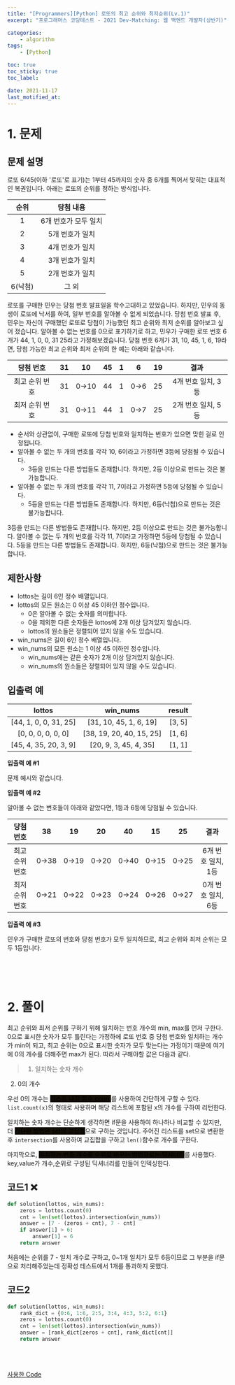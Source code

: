 ```yaml
---
title: "[Programmers][Python] 로또의 최고 순위와 최저순위(Lv.1)"
excerpt: "프로그래머스 코딩테스트 - 2021 Dev-Matching: 웹 백엔드 개발자(상반기)"

categories:
    - algorithm
tags:
    - [Python]

toc: true
toc_sticky: true
toc_label:

date: 2021-11-17
last_motified_at:
---
```


# 1. 문제

## 문제 설명
로또 6/45(이하 '로또'로 표기)는 1부터 45까지의 숫자 중 6개를 찍어서 맞히는 대표적인 복권입니다. 아래는 로또의 순위를 정하는 방식입니다.

|순위|당첨 내용|
|:---:|:---:|
|1|6개 번호가 모두 일치|
|2|5개 번호가 일치|
|3|4개 번호가 일치|
|4|3개 번호가 일치|
|5|2개 번호가 일치|
|6(낙첨)|그 외|

로또를 구매한 민우는 당첨 번호 발표일을 학수고대하고 있었습니다. 하지만, 민우의 동생이 로또에 낙서를 하여, 일부 번호를 알아볼 수 없게 되었습니다. 당첨 번호 발표 후, 민우는 자신이 구매했던 로또로 당첨이 가능했던 최고 순위와 최저 순위를 알아보고 싶어 졌습니다.
알아볼 수 없는 번호를 0으로 표기하기로 하고, 민우가 구매한 로또 번호 6개가 44, 1, 0, 0, 31 25라고 가정해보겠습니다. 당첨 번호 6개가 31, 10, 45, 1, 6, 19라면, 당첨 가능한 최고 순위와 최저 순위의 한 예는 아래와 같습니다.

|당첨 번호|31|10|45|1|6|19|결과|
|:---:|:---:|:---:|:---:|:---:|:---:|:---:|:---:|
|최고 순위 번호|31|0→10|44|1|0→6|25|4개 번호 일치, 3등|
|최저 순위 번호|31|0→11|44|1|0→7|25|2개 번호 일치, 5등|

- 순서와 상관없이, 구매한 로또에 당첨 번호와 일치하는 번호가 있으면 맞힌 걸로 인정됩니다.
- 알아볼 수 없는 두 개의 번호를 각각 10, 6이라고 가정하면 3등에 당첨될 수 있습니다.
    - 3등을 만드는 다른 방법들도 존재합니다. 하지만, 2등 이상으로 만드는 것은 불가능합니다.
- 알아볼 수 없는 두 개의 번호를 각각 11, 7이라고 가정하면 5등에 당첨될 수 있습니다.
    - 5등을 만드는 다른 방법들도 존재합니다. 하지만, 6등(낙첨)으로 만드는 것은 불가능합니다.
   
3등을 만드는 다른 방법들도 존재합니다. 하지만, 2등 이상으로 만드는 것은 불가능합니다.
알아볼 수 없는 두 개의 번호를 각각 11, 7이라고 가정하면 5등에 당첨될 수 있습니다.
5등을 만드는 다른 방법들도 존재합니다. 하지만, 6등(낙첨)으로 만드는 것은 불가능합니다.

## 제한사항
- lottos는 길이 6인 정수 배열입니다.
- lottos의 모든 원소는 0 이상 45 이하인 정수입니다.
    - 0은 알아볼 수 없는 숫자를 의미합니다.
    - 0을 제외한 다른 숫자들은 lottos에 2개 이상 담겨있지 않습니다.
    - lottos의 원소들은 정렬되어 있지 않을 수도 있습니다.
- win_nums은 길이 6인 정수 배열입니다.
- win_nums의 모든 원소는 1 이상 45 이하인 정수입니다.
    - win_nums에는 같은 숫자가 2개 이상 담겨있지 않습니다.
    - win_nums의 원소들은 정렬되어 있지 않을 수도 있습니다.

## 입출력 예

|lottos|win_nums|result|
|:---:|:---:|:---:|
|[44, 1, 0, 0, 31, 25]|[31, 10, 45, 1, 6, 19]|[3, 5]|
|[0, 0, 0, 0, 0, 0]|[38, 19, 20, 40, 15, 25]|[1, 6]|
|[45, 4, 35, 20, 3, 9]|[20, 9, 3, 45, 4, 35]|[1, 1]|

**입출력 예 #1**

문제 예시와 같습니다.

**입출력 예 #2**

알아볼 수 없는 번호들이 아래와 같았다면, 1등과 6등에 당첨될 수 있습니다.

|당첨 번호|38|19|20|40|15|25|결과|
|:---:|:---:|:---:|:---:|:---:|:---:|:---:|:---:|
|최고 순위 번호|0→38|0→19|0→20|0→40|0→15|0→25|6개 번호 일치, 1등|
|최저 순위 번호|0→21|0→22|0→23|0→24|0→26|0→27|0개 번호 일치, 6등|

**입출력 예 #3**

민우가 구매한 로또의 번호와 당첨 번호가 모두 일치하므로, 최고 순위와 최저 순위는 모두 1등입니다.

<br/>
<br/>
<br/>


# 2. 풀이
최고 순위와 최저 순위를 구하기 위해 일치하는 번호 개수의 min, max를 먼저 구한다. 0으로 표시한 숫자가 모두 틀린다는 가정하에 로또 번호 중 당첨 번호와 일치하는 개수가 min이 되고, 최고 순위는 0으로 표시한 숫자가 모두 맞는다는 가정이기 때문에 여기에 0의 개수를 더해주면 max가 된다. 따라서 구해야할 값은 다음과 같다.

> 1. 일치하는 숫자 개수
2. 0의 개수

우선 0의 개수는 <mark style='background-color: #140f07'>리스트 내장 함수 count</mark>를 사용하여 간단하게 구할 수 있다. `list.count(x)`의 형태로 사용하며 해당 리스트에 포함된 x의 개수를 구하여 리턴한다.

일치하는 숫자 개수는 단순하게 생각하면 if문을 사용하여 하나하나 비교할 수 있지만, 더 <mark style='background-color: #140f07'>간단한 방법은 set의 교집합</mark>으로 구하는 것입니다. 주어진 리스트를 set으로 변환한 후 `intersection`를 사용하여 교집합을 구하고 `len()`함수로 개수를 구한다.

마지막으로, <mark style='background-color: #140f07'>일치하는 번호 개수를 순위로 바꾸는 방법으로는 딕셔너리</mark>를 사용했다. key,value가 개수,순위로 구성된 딕셔너리를 만들어 인덱싱한다.

## 코드1 ❌
```py
def solution(lottos, win_nums):
    zeros = lottos.count(0)
    cnt = len(set(lottos).intersection(win_nums))
    answer = [7 - (zeros + cnt), 7 - cnt]
    if answer[1] > 6:
        answer[1] = 6
    return answer
```
처음에는 순위를 7 - 일치 개수로 구하고, 0~1개 일치가 모두 6등이므로 그 부분을 if문으로 처리해주었는데 정확성 테스트에서 1개를 통과하지 못했다.

## 코드2</mark>
```py
def solution(lottos, win_nums):
    rank_dict = {0:6, 1:6, 2:5, 3:4, 4:3, 5:2, 6:1}
    zeros = lottos.count(0)
    cnt = len(set(lottos).intersection(win_nums))
    answer = [rank_dict[zeros + cnt], rank_dict[cnt]]
    return answer
```

<br/>
<br/>


[사용한 Code](https://github.com/rim-i/algorithms/blob/main/%5BLv.1%5D%20%EB%A1%9C%EB%98%90%EC%9D%98%20%EC%B5%9C%EA%B3%A0%20%EC%88%9C%EC%9C%84%EC%99%80%20%EC%B5%9C%EC%A0%80%20%EC%88%9C%EC%9C%84.ipynb)